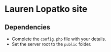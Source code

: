 # Lauren Lopatko site

## Dependencies

* Complete the `config.php` file with your details.
* Set the server root to the `public` folder.
